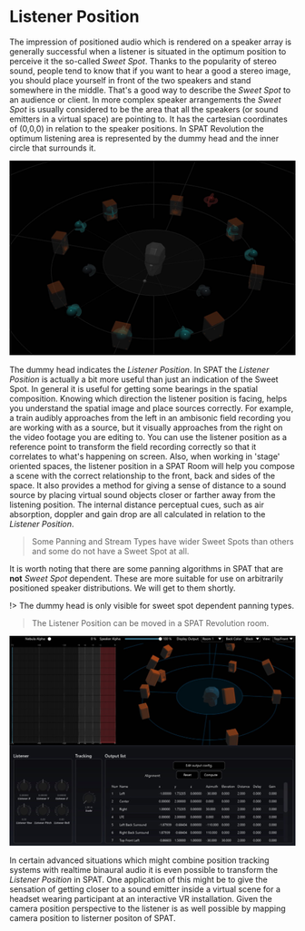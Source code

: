 # Listener Position

The impression of positioned audio which is rendered on a speaker array is generally successful when a listener is situated in the optimum position to perceive it the so-called _Sweet Spot_. Thanks to the popularity of stereo sound, people tend to know that if you want to hear a good a stereo image, you should place yourself in front of the two speakers and stand somewhere in the middle. That's a good way to describe the _Sweet Spot_ to an audience or client. In more complex speaker arrangements the _Sweet Spot_ is usually considered to be the area that all the speakers (or sound emitters in a virtual space) are pointing to. It has the cartesian coordinates of (0,0,0) in relation to the speaker positions. In SPAT Revolution the optimum listening area is represented by the dummy head and the inner circle that surrounds it.

![](include/SpatRevolution_UserGuide_-058.jpg)


The dummy head indicates the _Listener Position_. In SPAT the _Listener Position_ is actually a bit more useful than just an indication of the Sweet Spot. In general it is useful for getting some bearings in the spatial composition. Knowing which direction the listener position is facing, helps you understand the spatial image and place sources correctly. For example, a train audibly approaches from the left in an ambisonic field recording you are working with as a source, but it visually approaches from the right on the video footage you are editing to. You can use the listener position as a reference point to transform the field recording correctly so that it correlates to what's happening on screen. Also, when working in 'stage' oriented spaces, the listener position in a SPAT Room will help you compose a scene with the correct relationship to the front, back and sides of the space. It also provides a method for giving a sense of distance to a sound source by placing virtual sound objects closer or farther away from the listening position. The internal distance perceptual cues, such as air absorption, doppler and gain drop are all calculated in relation to the _Listener Position_.


> Some Panning and Stream Types have wider Sweet Spots than others and some do not have a Sweet Spot at all.

It is worth noting that there are some panning algorithms in SPAT that are **not** _Sweet Spot_ dependent. These are more suitable for use on arbitrarily positioned speaker distributions. We will get to them shortly.

!> The dummy head is only visible for sweet spot dependent panning types.

> The Listener Position can be moved in a SPAT Revolution room.

![](include/SpatRevolution_UserGuide_-060.jpg)

In certain advanced situations which might combine position tracking systems with realtime binaural audio it is even possible to transform the _Listener Position_ in SPAT. One application of this might be to give the sensation of getting closer to a sound emitter inside a virtual scene for a headset wearing participant at an interactive VR installation. Given the camera position perspective to the listener is as well possible by mapping camera position to listerner positon of SPAT.
